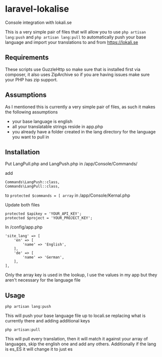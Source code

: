# laravel-lokalise
Console integration with lokali.se

This is a very simple pair of files that will allow you to use `php artisan lang:push` and `php artisan lang:pull` to automatically push your base language and import your translations to and from https://lokali.se

## Requirements
These scripts use GuzzleHttp so make sure that is installed first via composer, it also uses ZipArchive so if you are having issues make sure your PHP has zip support.

## Assumptions
As I mentioned this is currently a very simple pair of files, as such it makes the following assumptions
* your base language is english
* all your translatable strings reside in app.php
* you already have a folder created in the lang directory for the language you want to pull in

## Installation
Put LangPull.php and LangPush.php in /app/Console/Commands/

add

    Commands\LangPush::class,
    Commands\LangPull::class,

to `protected $commands = [ array` in /app/Console/Kernal.php

Update both files

    protected $apikey = 'YOUR_API_KEY';
    protected $project = 'YOUR_PROJECT_KEY';
    
In /config/app.php

    'site_lang' => [
        'en' => [
            'name' => 'English',
        ],
        'de' => [
            'name' => 'German',
        ],
    ],

Only the array key is used in the lookup, I use the values in my app but they aren't necessary for the language file

## Usage

    php artisan lang:push
This will push your base language file up to locali.se replacing what is currently there and adding additional keys

    php artisan:pull
This will pull every translation, then it will match it against your array of languages, skip the english one and add any others.  Additionally if the lang is es_ES it will change it to just es

